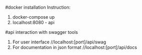 #docker installation
Instruction:
1. docker-compose up
2. localhost:8080 - api

#api interaction with swagger tools
1. For user interface //localhost:[port]/api/swag
2. For documentation in json format //localhost:[port]/api/docs

